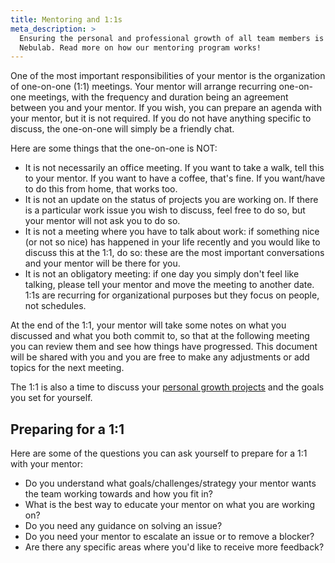 ```yaml
---
title: Mentoring and 1:1s
meta_description: >
  Ensuring the personal and professional growth of all team members is one of our key objectives at
  Nebulab. Read more on how our mentoring program works!
---
```


One of the most important responsibilities of your mentor is the organization of one-on-one (1:1)
meetings. Your mentor will arrange recurring one-on-one meetings, with the frequency and duration being an agreement
between you and your mentor. If you wish, you can prepare an agenda with your mentor, but it is not required.
If you do not have anything specific to discuss, the one-on-one will simply be a friendly chat.

Here are some things that the one-on-one is NOT:

- It is not necessarily an office meeting.  If you want to take a walk, tell this to your mentor.
  If you want to have a coffee, that's fine. If you want/have to do this from home, that works too.
- It is not an update on the status of projects you are working on. If there is a particular work
  issue you wish to discuss, feel free to do so, but your mentor will not ask you to do so.
- It is not a meeting where you have to talk about work: if something nice (or not so nice) has
  happened in your life recently and you would like to discuss this at the 1:1, do so: these are the
  most important conversations and your mentor will be there for you.
- It is not an obligatory meeting: if one day you simply don't feel like talking, please tell your
  mentor and move the meeting to another date. 1:1s are recurring for organizational purposes but
  they focus on people, not schedules.

At the end of the 1:1, your mentor will take some notes on what you discussed and what you both
commit to, so that at the following meeting you can review them and see how things have progressed.
This document will be shared with you and you are free to make any adjustments or add topics for the
next meeting.

The 1:1 is also a time to discuss your [personal growth projects](personal-growth/investment-time)
and the goals you set for yourself.

## Preparing for a 1:1

Here are some of the questions you can ask yourself to prepare for a 1:1 with your mentor:

- Do you understand what goals/challenges/strategy your mentor wants the team working towards and
  how you fit in?
- What is the best way to educate your mentor on what you are working on?
- Do you need any guidance on solving an issue?
- Do you need your mentor to escalate an issue or to remove a blocker?
- Are there any specific areas where you'd like to receive more feedback?
